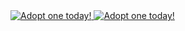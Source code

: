 <a href="https://dragcave.net/view/DvBb4">
  <img src="https://dragcave.net/image/DvBb4.gif" style="border-width:0;" alt="Adopt one today!"/>
</a>

<a href="https://dragcave.net/view/ZhePK">
  <img src="https://dragcave.net/image/ZhePK.gif" style="border-width:0" alt="Adopt one today!"/>
</a>
